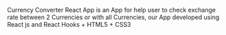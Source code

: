 Currency Converter React App is an App for help user to check exchange rate between 2 Currencies or with all Currencies, our App developed using React js and React Hooks + HTML5 + CSS3 

